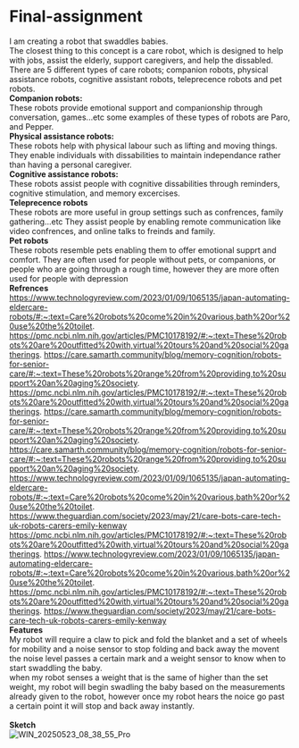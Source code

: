 # Final-assignment
I am creating a robot that swaddles babies.
<br/>The closest thing to this concept is a care robot, which is designed to help with jobs, assist the elderly, support caregivers, and help the dissabled. There are 5 different types of care robots; companion robots, physical assistance robots, cognitive assistant robots, teleprecence robots and pet robots.
<br/>**Companion robots:**
<br/>These robots provide emotional support and companionship through conversation, games...etc some examples of these types of robots are Paro, and Pepper.
<br/>**Physical assistance robots:**
<br/>These robots help with physical labour such as lifting and moving things. They enable individuals with dissabilities to maintain independance rather than having a personal caregiver.
<br/>**Cognitive assistance robots:**
<br/>These robots assist people with cognitive dissabilities through reminders, cognitive stimulation, and memory excercises.
<br/>**Teleprecence robots**
<br/>These robots are more useful in group settings such as confrences, family gathering...etc They assist people by enabling remote communication like video confrences, and online talks to freinds and family.
<br/>**Pet robots**
<br/> These robots resemble pets enabling them to offer emotional supprt and comfort. They are often used for people without pets, or companions, or people who are going through a rough time, however they are more often used for people with depression
<br/>**Refrences**
<br/>https://www.technologyreview.com/2023/01/09/1065135/japan-automating-eldercare-robots/#:~:text=Care%20robots%20come%20in%20various,bath%20or%20use%20the%20toilet.
https://pmc.ncbi.nlm.nih.gov/articles/PMC10178192/#:~:text=These%20robots%20are%20outfitted%20with,virtual%20tours%20and%20social%20gatherings.
https://care.samarth.community/blog/memory-cognition/robots-for-senior-care/#:~:text=These%20robots%20range%20from%20providing,to%20support%20an%20aging%20society.
https://pmc.ncbi.nlm.nih.gov/articles/PMC10178192/#:~:text=These%20robots%20are%20outfitted%20with,virtual%20tours%20and%20social%20gatherings.
https://care.samarth.community/blog/memory-cognition/robots-for-senior-care/#:~:text=These%20robots%20range%20from%20providing,to%20support%20an%20aging%20society.
https://care.samarth.community/blog/memory-cognition/robots-for-senior-care/#:~:text=These%20robots%20range%20from%20providing,to%20support%20an%20aging%20society.
https://www.technologyreview.com/2023/01/09/1065135/japan-automating-eldercare-robots/#:~:text=Care%20robots%20come%20in%20various,bath%20or%20use%20the%20toilet.
https://www.theguardian.com/society/2023/may/21/care-bots-care-tech-uk-robots-carers-emily-kenway
https://pmc.ncbi.nlm.nih.gov/articles/PMC10178192/#:~:text=These%20robots%20are%20outfitted%20with,virtual%20tours%20and%20social%20gatherings.
https://www.technologyreview.com/2023/01/09/1065135/japan-automating-eldercare-robots/#:~:text=Care%20robots%20come%20in%20various,bath%20or%20use%20the%20toilet.
https://pmc.ncbi.nlm.nih.gov/articles/PMC10178192/#:~:text=These%20robots%20are%20outfitted%20with,virtual%20tours%20and%20social%20gatherings.
https://www.theguardian.com/society/2023/may/21/care-bots-care-tech-uk-robots-carers-emily-kenway
<br/>**Features**
<br/> My robot will require a claw to pick and fold the blanket and a set of wheels for mobility and a noise sensor to stop folding and back away the movent the noise level passes a certain mark and a weight sensor to know when to start swaddling the baby.
<br/> when my robot senses a weight that is the same of higher than the set weight, my robot will begin swadling the baby based on the measurements already given to the robot, however once my robot hears the noice go past a certain point it will stop and back away instantly.
<br/>
<br/>**Sketch**
<br/>![WIN_20250523_08_38_55_Pro](https://github.com/user-attachments/assets/6a219ab6-05fc-4b45-ac66-222daed9303a)

